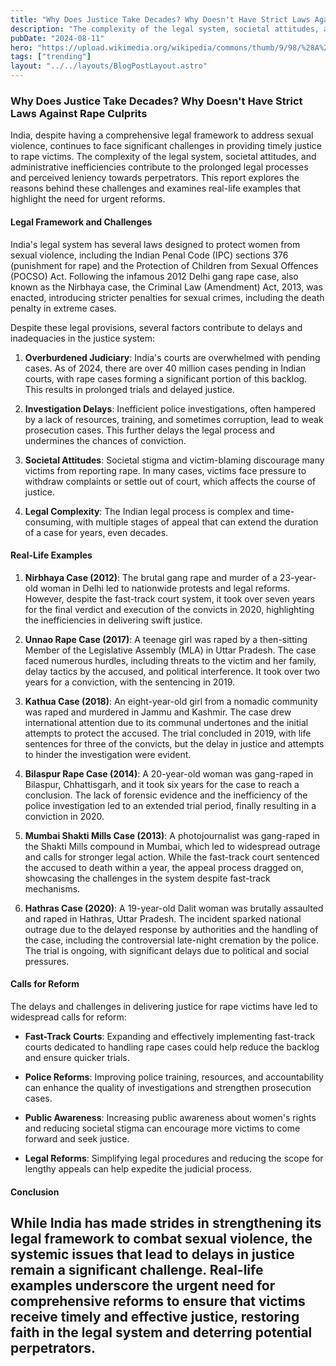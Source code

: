 ```yaml
---
title: "Why Does Justice Take Decades? Why Doesn't Have Strict Laws Against Rape Culprits"
description: "The complexity of the legal system, societal attitudes, and administrative inefficiencies contribute to the prolonged legal processes and perceived leniency towards perpetrators."
pubDate: "2024-08-11"
hero: "https://upload.wikimedia.org/wikipedia/commons/thumb/9/98/%28A%29_Rape_rates_per_100000_population_2010-2012%2C_world.jpg/1200px-%28A%29_Rape_rates_per_100000_population_2010-2012%2C_world.jpg"
tags: ["trending"]
layout: "../../layouts/BlogPostLayout.astro"
---
```

### Why Does Justice Take Decades? Why Doesn't Have Strict Laws Against Rape Culprits

India, despite having a comprehensive legal framework to address sexual violence, continues to face significant challenges in providing timely justice to rape victims. The complexity of the legal system, societal attitudes, and administrative inefficiencies contribute to the prolonged legal processes and perceived leniency towards perpetrators. This report explores the reasons behind these challenges and examines real-life examples that highlight the need for urgent reforms.

#### Legal Framework and Challenges

India's legal system has several laws designed to protect women from sexual violence, including the Indian Penal Code (IPC) sections 376 (punishment for rape) and the Protection of Children from Sexual Offences (POCSO) Act. Following the infamous 2012 Delhi gang rape case, also known as the Nirbhaya case, the Criminal Law (Amendment) Act, 2013, was enacted, introducing stricter penalties for sexual crimes, including the death penalty in extreme cases.

Despite these legal provisions, several factors contribute to delays and inadequacies in the justice system:

1. **Overburdened Judiciary**: India's courts are overwhelmed with pending cases. As of 2024, there are over 40 million cases pending in Indian courts, with rape cases forming a significant portion of this backlog. This results in prolonged trials and delayed justice.

2. **Investigation Delays**: Inefficient police investigations, often hampered by a lack of resources, training, and sometimes corruption, lead to weak prosecution cases. This further delays the legal process and undermines the chances of conviction.

3. **Societal Attitudes**: Societal stigma and victim-blaming discourage many victims from reporting rape. In many cases, victims face pressure to withdraw complaints or settle out of court, which affects the course of justice.

4. **Legal Complexity**: The Indian legal process is complex and time-consuming, with multiple stages of appeal that can extend the duration of a case for years, even decades.

#### Real-Life Examples

1. **Nirbhaya Case (2012)**: The brutal gang rape and murder of a 23-year-old woman in Delhi led to nationwide protests and legal reforms. However, despite the fast-track court system, it took over seven years for the final verdict and execution of the convicts in 2020, highlighting the inefficiencies in delivering swift justice.

2. **Unnao Rape Case (2017)**: A teenage girl was raped by a then-sitting Member of the Legislative Assembly (MLA) in Uttar Pradesh. The case faced numerous hurdles, including threats to the victim and her family, delay tactics by the accused, and political interference. It took over two years for a conviction, with the sentencing in 2019.

3. **Kathua Case (2018)**: An eight-year-old girl from a nomadic community was raped and murdered in Jammu and Kashmir. The case drew international attention due to its communal undertones and the initial attempts to protect the accused. The trial concluded in 2019, with life sentences for three of the convicts, but the delay in justice and attempts to hinder the investigation were evident.

4. **Bilaspur Rape Case (2014)**: A 20-year-old woman was gang-raped in Bilaspur, Chhattisgarh, and it took six years for the case to reach a conclusion. The lack of forensic evidence and the inefficiency of the police investigation led to an extended trial period, finally resulting in a conviction in 2020.

5. **Mumbai Shakti Mills Case (2013)**: A photojournalist was gang-raped in the Shakti Mills compound in Mumbai, which led to widespread outrage and calls for stronger legal action. While the fast-track court sentenced the accused to death within a year, the appeal process dragged on, showcasing the challenges in the system despite fast-track mechanisms.

6. **Hathras Case (2020)**: A 19-year-old Dalit woman was brutally assaulted and raped in Hathras, Uttar Pradesh. The incident sparked national outrage due to the delayed response by authorities and the handling of the case, including the controversial late-night cremation by the police. The trial is ongoing, with significant delays due to political and social pressures.

#### Calls for Reform

The delays and challenges in delivering justice for rape victims have led to widespread calls for reform:

- **Fast-Track Courts**: Expanding and effectively implementing fast-track courts dedicated to handling rape cases could help reduce the backlog and ensure quicker trials.

- **Police Reforms**: Improving police training, resources, and accountability can enhance the quality of investigations and strengthen prosecution cases.

- **Public Awareness**: Increasing public awareness about women's rights and reducing societal stigma can encourage more victims to come forward and seek justice.

- **Legal Reforms**: Simplifying legal procedures and reducing the scope for lengthy appeals can help expedite the judicial process.

#### Conclusion

While India has made strides in strengthening its legal framework to combat sexual violence, the systemic issues that lead to delays in justice remain a significant challenge. Real-life examples underscore the urgent need for comprehensive reforms to ensure that victims receive timely and effective justice, restoring faith in the legal system and deterring potential perpetrators.
---